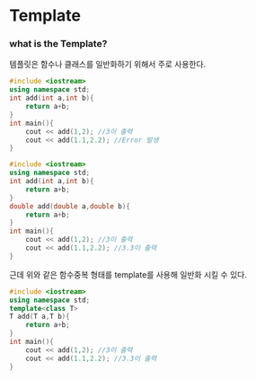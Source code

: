 # Template

### what is the Template?

템플릿은 함수나 클래스를 일반화하기 위해서 주로 사용한다.

```c++
#include <iostream>
using namespace std;
int add(int a,int b){
    return a+b;
}
int main(){
    cout << add(1,2); //3이 출력
    cout << add(1.1,2.2); //Error 발생
}
```

```c++
#include <iostream>
using namespace std;
int add(int a,int b){
    return a+b;
}
double add(double a,double b){
    return a+b;
}
int main(){
    cout << add(1,2); //3이 출력
    cout << add(1.1,2.2); //3.3이 출력
}
```

근데 위와 같은 함수중복 형태를 template를 사용해 일반화 시킬 수 있다.

```c++
#include <iostream>
using namespace std;
template<class T>
T add(T a,T b){
    return a+b;
}
int main(){
    cout << add(1,2); //3이 출력
    cout << add(1.1,2.2); //3.3이 출력
}
```




